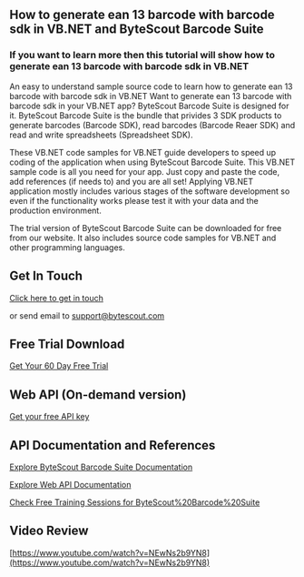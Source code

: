 ## How to generate ean 13 barcode with barcode sdk in VB.NET and ByteScout Barcode Suite

### If you want to learn more then this tutorial will show how to generate ean 13 barcode with barcode sdk in VB.NET

An easy to understand sample source code to learn how to generate ean 13 barcode with barcode sdk in VB.NET Want to generate ean 13 barcode with barcode sdk in your VB.NET app? ByteScout Barcode Suite is designed for it. ByteScout Barcode Suite is the bundle that privides 3  SDK products to generate barcodes (Barcode SDK), read barcodes (Barcode Reaer SDK) and read and write spreadsheets (Spreadsheet SDK).

 These VB.NET code samples for VB.NET guide developers to speed up coding of the application when using ByteScout Barcode Suite. This VB.NET sample code is all you need for your app. Just copy and paste the code, add references (if needs to) and you are all set! Applying VB.NET application mostly includes various stages of the software development so even if the functionality works please test it with your data and the production environment.

The trial version of ByteScout Barcode Suite can be downloaded for free from our website. It also includes source code samples for VB.NET and other programming languages.

## Get In Touch

[Click here to get in touch](https://bytescout.zendesk.com/hc/en-us/requests/new?subject=ByteScout%20Barcode%20Suite%20Question)

or send email to [support@bytescout.com](mailto:support@bytescout.com?subject=ByteScout%20Barcode%20Suite%20Question) 

## Free Trial Download

[Get Your 60 Day Free Trial](https://bytescout.com/download/web-installer?utm_source=github-readme)

## Web API (On-demand version)

[Get your free API key](https://pdf.co/documentation/api?utm_source=github-readme)

## API Documentation and References

[Explore ByteScout Barcode Suite Documentation](https://bytescout.com/documentation/index.html?utm_source=github-readme)

[Explore Web API Documentation](https://pdf.co/documentation/api?utm_source=github-readme)

[Check Free Training Sessions for ByteScout%20Barcode%20Suite](https://academy.bytescout.com/)

## Video Review

[https://www.youtube.com/watch?v=NEwNs2b9YN8](https://www.youtube.com/watch?v=NEwNs2b9YN8)